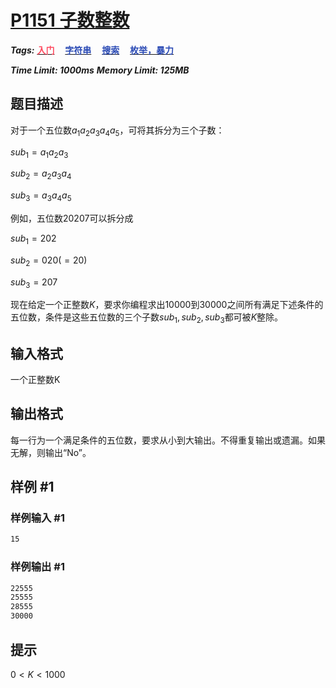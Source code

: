 # [P1151 子数整数](https://www.luogu.com.cn/problem/P1151)

***Tags:*** **[<font color=FE4C61>入门</font>](../../../../难度/入门/index.md)$\quad$[<font color=2949B4>字符串</font>](../../../../算法/字符串/index.md)$\quad$[<font color=2949B4>搜索</font>](../../../../算法/搜索/index.md)$\quad$[<font color=2949B4>枚举，暴力</font>](../../../../算法/枚举，暴力/index.md)**

***Time Limit: 1000ms***
***Memory Limit: 125MB***

## 题目描述

对于一个五位数$a_1a_2a_3a_4a_5$，可将其拆分为三个子数：

$sub_1=a_1a_2a_3$

$sub_2=a_2a_3a_4$

$sub_3=a_3a_4a_5$

例如，五位数$20207$可以拆分成

$sub_1=202$

$sub_2=020(=20)$

$sub_3=207$

现在给定一个正整数$K$，要求你编程求出$10000$到$30000$之间所有满足下述条件的五位数，条件是这些五位数的三个子数$sub_1,sub_2,sub_3$都可被$K$整除。

## 输入格式

一个正整数K

## 输出格式

每一行为一个满足条件的五位数，要求从小到大输出。不得重复输出或遗漏。如果无解，则输出“No”。

## 样例 #1

### 样例输入 #1

```txt
15
```

### 样例输出 #1

```txt
22555
25555
28555
30000
```

## 提示

$0<K<1000$
